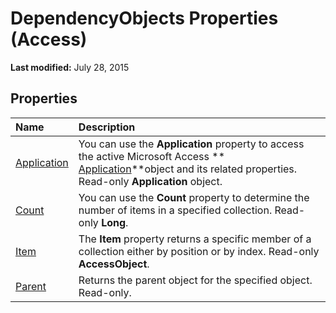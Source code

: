 
# DependencyObjects Properties (Access)

 **Last modified:** July 28, 2015


## Properties



|**Name**|**Description**|
|:-----|:-----|
| [Application](39fbdeb1-bb2a-569c-7d6c-4dddf47aec51.md)|You can use the  **Application** property to access the active Microsoft Access ** [Application](aefb0713-97e6-e2c7-e530-8fd2e1316a55.md)**object and its related properties. Read-only  **Application** object.|
| [Count](4d3d9995-037a-b124-0e06-9766b9f2d69b.md)|You can use the  **Count** property to determine the number of items in a specified collection. Read-only **Long**.|
| [Item](b839b136-b2a6-53d2-0d25-e498164141b5.md)|The  **Item** property returns a specific member of a collection either by position or by index. Read-only **AccessObject**.|
| [Parent](b35d46b6-f90f-367c-a35c-555733386c2d.md)|Returns the parent object for the specified object. Read-only.|
